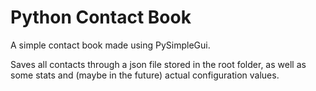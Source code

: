 # Python Contact Book

A simple contact book made using PySimpleGui.

Saves all contacts through a json file stored in the root folder, as well as some stats and (maybe in the future)
actual configuration values.